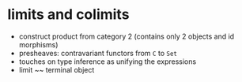 # limits and colimits

- construct product from category 2 (contains only 2 objects and id morphisms)
- presheaves: contravariant functors from `C` to `Set`
- touches on type inference as unifying the expressions
- limit ~~ terminal object
